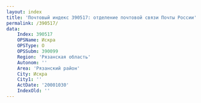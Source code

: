 ```yaml
---
layout: index
title: 'Почтовый индекс 390517: отделение почтовой связи Почты России'
permalink: /390517/
data:
    Index: 390517
    OPSName: Искра
    OPSType: О
    OPSSubm: 390099
    Region: 'Рязанская область'
    Autonom: ''
    Area: 'Рязанский район'
    City: Искра
    City1: ''
    ActDate: '20001030'
    IndexOld: ''
---
```

